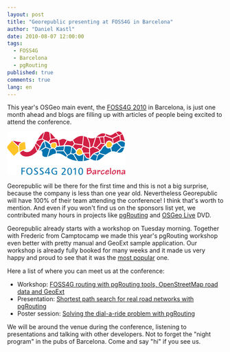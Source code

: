 ```yaml
---
layout: post
title: "Georepublic presenting at FOSS4G in Barcelona"
author: "Daniel Kastl"
date: 2010-08-07 12:00:00
tags: 
  - FOSS4G 
  - Barcelona 
  - pgRouting
published: true
comments: true
lang: en
---
```


This year's OSGeo main event, the [FOSS4G 2010][1] in Barcelona, is just one month ahead and blogs are filling up with articles of people being excited to attend the conference.

!['FOSS4G Barcelona'][9]

Georepublic will be there for the first time and this is not a big surprise, because the company is less than one year old. Nevertheless Georepublic will have 100% of their team attending the conference! I think that's worth to mention. And even if you won't find us on the sponsors list yet, we contributed many hours in projects like [pgRouting][3] and [OSGeo Live][4] DVD.

<!-- more -->

Georepublic already starts with a workshop on Tuesday morning. Together with Frederic from Camptocamp we made this year's pgRouting workshop even better with pretty manual and GeoExt sample application. Our workshop is already fully booked for many weeks and it made us very happy and proud to see that it was the [most popular][5] one.

Here a list of where you can meet us at the conference:

- Workshop: [FOSS4G routing with pgRouting tools, OpenStreetMap road data and GeoExt][6] 
- Presentation: [Shortest path search for real road networks with pgRouting][7]
- Poster session: [Solving the dial-a-ride problem with pgRouting][8]

We will be around the venue during the conference, listening to presentations and talking with other developers. Not to forget the "night program" in the pubs of Barcelona. Come and say "hi" if you see us.


[1]: http://2010.foss4g.org/
[3]: http://www.pgrouting.org/
[4]: http://live.osgeo.org/
[5]: http://bit.ly/9ahgmN
[6]: http://2010.foss4g.org/workshop10.php
[7]: http://2010.foss4g.org/presentations_show.php?id=3284
[8]: http://2010.foss4g.org/presentations_show.php?id=3444
[9]: /media/2010/foss4g2010.png
